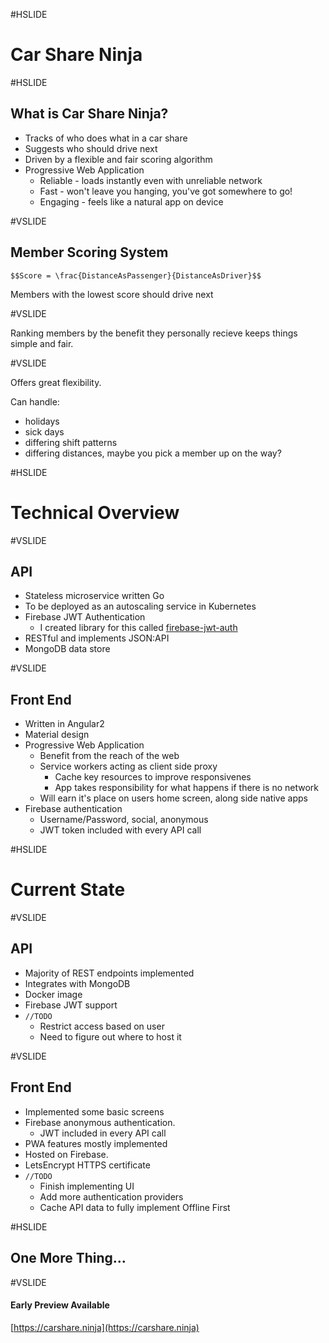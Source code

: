 #HSLIDE

# Car Share Ninja

#HSLIDE

## What is Car Share Ninja?

- Tracks of who does what in a car share <!-- .element: class="fragment" data-fragment-index="1" -->
- Suggests who should drive next <!-- .element: class="fragment" data-fragment-index="2" -->
- Driven by a flexible and fair scoring algorithm <!-- .element: class="fragment" data-fragment-index="3" -->
- Progressive Web Application <!-- .element: class="fragment" data-fragment-index="4" -->
  - Reliable - loads instantly even with unreliable network
  - Fast - won't leave you hanging, you've got somewhere to go!
  - Engaging - feels like a natural app on device

#VSLIDE

## Member Scoring System

`$$Score = \frac{DistanceAsPassenger}{DistanceAsDriver}$$`

Members with the lowest score should drive next <!-- .element: class="fragment" data-fragment-index="2" -->

#VSLIDE

Ranking members by the benefit they personally recieve keeps things simple and fair.

#VSLIDE

Offers great flexibility.<!-- .element: class="fragment" data-fragment-index="1" --> 

Can handle: <!-- .element: class="fragment" data-fragment-index="2" -->

- holidays <!-- .element: class="fragment" data-fragment-index="2" -->
- sick days <!-- .element: class="fragment" data-fragment-index="2" -->
- differing shift patterns <!-- .element: class="fragment" data-fragment-index="2" -->
- differing distances, maybe you pick a member up on the way? <!-- .element: class="fragment" data-fragment-index="2" -->

#HSLIDE

# Technical Overview

#VSLIDE

## API

- Stateless microservice written Go  <!-- .element: class="fragment" data-fragment-index="1" -->
- To be deployed as an autoscaling service in Kubernetes <!-- .element: class="fragment" data-fragment-index="2" -->
- Firebase JWT Authentication <!-- .element: class="fragment" data-fragment-index="3" -->
  - I created library for this called [firebase-jwt-auth](https://github.com/LewisWatson/firebase-jwt-auth)
- RESTful and implements JSON:API <!-- .element: class="fragment" data-fragment-index="4" -->
- MongoDB data store <!-- .element: class="fragment" data-fragment-index="5" -->

#VSLIDE

## Front End

- Written in Angular2  <!-- .element: class="fragment" data-fragment-index="1" -->
- Material design <!-- .element: class="fragment" data-fragment-index="2" -->
- Progressive Web Application <!-- .element: class="fragment" data-fragment-index="3" -->
  - Benefit from the reach of the web <!-- .element: class="fragment" data-fragment-index="4" -->
  - Service workers acting as client side proxy <!-- .element: class="fragment" data-fragment-index="5" -->
    - Cache key resources to improve responsivenes
    - App takes responsibility for what happens if there is no network
  - Will earn it's place on users home screen, along side native apps <!-- .element: class="fragment" data-fragment-index="6" -->
- Firebase authentication <!-- .element: class="fragment" data-fragment-index="7" -->
  - Username/Password, social, anonymous 
  - JWT token included with every API call

#HSLIDE

# Current State

#VSLIDE

## API

- Majority of REST endpoints implemented
- Integrates with MongoDB
- Docker image
- Firebase JWT support
- `//TODO` <!-- .element: class="fragment" data-fragment-index="1" -->
  - Restrict access based on user
  - Need to figure out where to host it

#VSLIDE

## Front End

- Implemented some basic screens
- Firebase anonymous authentication.
  - JWT included in every API call
- PWA features mostly implemented
- Hosted on Firebase.
- LetsEncrypt HTTPS certificate
- `//TODO` <!-- .element: class="fragment" data-fragment-index="1" -->
  - Finish implementing UI
  - Add more authentication providers
  - Cache API data to fully implement Offline First

#HSLIDE

## One More Thing...

#VSLIDE

#### Early Preview Available

[https://carshare.ninja](https://carshare.ninja)

